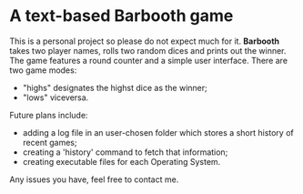 # A text-based Barbooth game

This is a personal project so please do not expect much for it. **Barbooth** takes two player names, rolls two random dices and prints out the winner. The game features a round counter and a simple user interface. There are two game modes:
- "highs" designates the highst dice as the winner; 
- "lows" viceversa.

Future plans include:
- adding a log file in an user-chosen folder which stores a short history of recent games;
- creating a 'history' command to fetch that information;
- creating executable files for each Operating System. 

Any issues you have, feel free to contact me.
